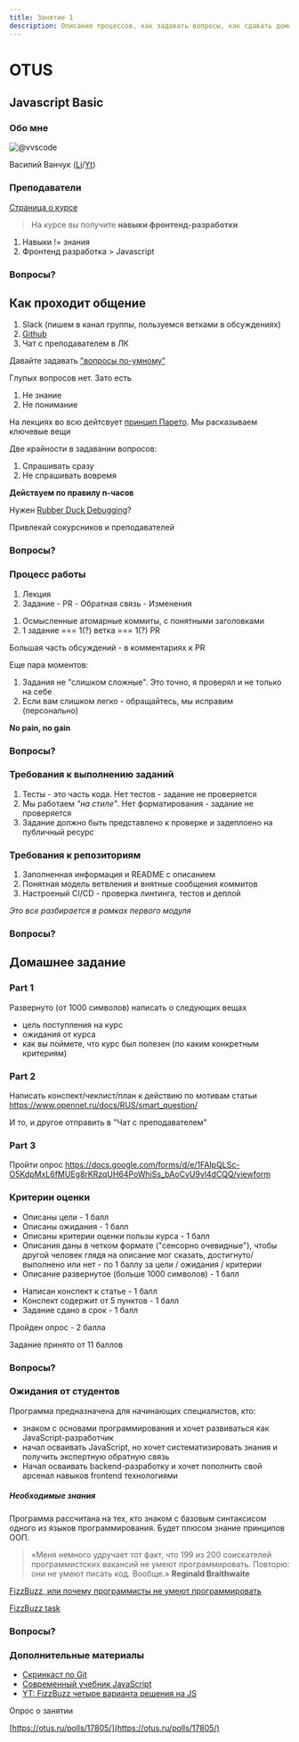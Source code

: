 ```yaml
---
title: Занятие 1
description: Описание процессов, как задавать вопросы, как сдавать домашки, какие требования, использование редакторов + типовой подход к работе с домашками
---
```


# OTUS

## Javascript Basic

<!--v-->

### Обо мне

![@vvscode](https://avatars0.githubusercontent.com/u/6904368?s=230&u=6218c2bfbb54568018387a9149035f9b6724c111&v=4)

Василий Ванчук ([Li](https://www.linkedin.com/in/vvanchuk/)/[Yt](https://www.youtube.com/watch?v=Q5sQGV-n7xU&list=PLX3Jlot18dp4-a9a6B6DP0fYF3R1jjN4K))

<!--v-->

### Преподаватели

[Страница о курсе](https://otus.ru/lessons/javascript-basic/?int_source=courses_catalog&int_term=programming)

<!--v-->

> На курсе вы получите **навыки фронтенд-разработки**

<!--v-->

1. Навыки != знания
1. Фронтенд разработка > Javascript

<!--v-->

### Вопросы?

<!--s-->

## Как проходит общение

<!--v-->

1. Slack (пишем в канал группы, пользуемся ветками в обсуждениях)
2. [Github](https://github.com/vvscode/otus--javascript-basic)
3. Чат с преподавателем в ЛК

<!--v-->

Давайте задавать ["вопросы по-умному"](https://www.opennet.ru/docs/RUS/smart_question/)

<!--v-->

Глупых вопросов нет. Зато есть

1. Не знание
1. Не понимание

На лекциях во всю дейтсвует [принцип Парето](https://ru.wikipedia.org/wiki/%D0%97%D0%B0%D0%BA%D0%BE%D0%BD_%D0%9F%D0%B0%D1%80%D0%B5%D1%82%D0%BE). Мы расказываем ключевые вещи

<!--v-->

Две крайности в задавании вопросов:

1. Спрашивать сразу
1. Не спрашивать вовремя

**Действуем по правилу n-часов**

<!--v-->

Нужен [Rubber Duck Debugging](https://ru.wikipedia.org/wiki/%D0%9C%D0%B5%D1%82%D0%BE%D0%B4_%D1%83%D1%82%D1%91%D0%BD%D0%BA%D0%B0)?

Привлекай сокурсников и преподавателей

<!--v-->

### Вопросы?

<!--s-->

### Процесс работы

<!--v-->

1. Лекция
1. Задание - PR - Обратная связь - Изменения

<!--v-->

1. Осмысленные атомарные коммиты, с понятными заголовками
1. 1 задание === 1(?) ветка === 1(?) PR

Большая часть обсуждений - в комментариях к PR

<!--v-->

Еще пара моментов:

1. Задания не "слишком сложные". Это точно, я проверял и не только на себе
2. Если вам слишком легко - обращайтесь, мы исправим (персонально)

**No pain, no gain**

<!--v-->

### Вопросы?

<!--s-->

### Требования к выполнению заданий

<!--v-->

1. Тесты - это часть кода. Нет тестов - задание не проверяется
1. Мы работаем _"на стиле"_. Нет форматирования - задание не проверяется
1. Задание должно быть представлено к проверке и задеплоено на публичный ресурс

<!--v-->

### Требования к репозиториям

<!--v-->

1. Заполненная информация и README с описанием
1. Понятная модель ветвления и внятные сообщения коммитов
1. Настроеный CI/CD - проверка линтинга, тестов и деплой

_Это все разбирается в рамках первого модуля_

<!--v-->

### Вопросы?

<!--s-->

## Домашнее задание

<!--v-->

### Part 1

Развернуто (от 1000 символов) написать о следующих вещах

- цель поступления на курс
- ожидания от курса
- как вы поймете, что курс был полезен (по каким конкретным критериям)

<!--v-->

### Part 2

Написать конспект/чеклист/план к действию по мотивам статьи https://www.opennet.ru/docs/RUS/smart_question/

И то, и другое отправить в "Чат с преподавателем"

<!--v-->

### Part 3

Пройти опрос https://docs.google.com/forms/d/e/1FAIpQLSc-O5KdpMxL6fMUEg8rKRzqUH64PoWhiSs_bAoCvU9vl4dCQQ/viewform

<!--v-->

### Критерии оценки

<!--v-->

- Описаны цели - 1 балл
- Описаны ожидания - 1 балл
- Описаны критерии оценки пользы курса - 1 балл
- Описания даны в четком формате ("сенсорно очевидные"), чтобы другой человек глядя на описание мог сказать, достигнуто/выполнено или нет - по 1 баллу за цели / ожидания / критерии
- Описание развернутое (больше 1000 символов) - 1 балл

<!--v-->

- Написан конспект к статье - 1 балл
- Конспект содержит от 5 пунктов - 1 балл
- Задание сдано в срок - 1 балл

<!--v-->

Пройден опрос - 2 балла

<!--v-->

Задание принято от 11 баллов

<!--v-->

### Вопросы?

<!--s-->

### Ожидания от студентов

<!--v-->

Программа предназначена для начинающих специалистов, кто:

- знаком с основами программирования и хочет развиваться как JavaScript-разработчик
- начал осваивать JavaScript, но хочет систематизировать знания и получить экспертную обратную связь
- Начал осваивать backend-разработку и хочет пополнить свой арсенал навыков frontend технологиями

<!--v-->

##### Необходимые знания

Программа рассчитана на тех, кто знаком с базовым синтаксисом одного из языков программирования. Будет плюсом знание принципов ООП.

<!--v-->

> «Меня немного удручает тот факт, что 199 из 200 соискателей программистских вакансий не умеют программировать. Повторю: они не умеют писать код. Вообще.» **Reginald Braithwaite**

[FizzBuzz, или почему программисты не умеют программировать](https://habr.com/ru/post/298134/)

<!--v-->

[FizzBuzz task](https://codesandbox.io/s/bold-perlman-th4o3?file=/src/index.js)

<!--v-->

### Вопросы?

<!--s-->

### Дополнительные материалы

<!--v-->

- [Скринкаст по Git](https://learn.javascript.ru/screencast/git)
- [Современный учебник JavaScript](https://learn.javascript.ru/)
- [YT: FizzBuzz четыре варианта решения на JS](https://www.youtube.com/watch?v=TWmmfDvcYO0)

<!--s-->

Опрос о занятии

[https://otus.ru/polls/17805/](https://otus.ru/polls/17805/)
